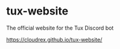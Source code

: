 # tux-website
The official website for the Tux Discord bot

https://cloudrex.github.io/tux-website/
